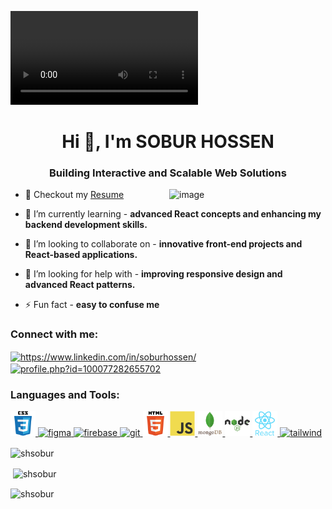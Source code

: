 ![MasterHead](https://github.com/shsobur/shsobur/blob/main/gitvideo.mp4)

<h1 align="center">Hi 👋, I'm SOBUR HOSSEN</h1>
<h3 align="center">Building Interactive and Scalable Web Solutions</h3>

<img align="right" alt="image" width="250" src="https://raw.githubusercontent.com/TheDudeThatCode/TheDudeThatCode/master/Assets/Developer.gif">

- 📝 Checkout my [Resume](https://drive.google.com/file/d/1yz4jZK0h_0CXnyoUlaQoXa1bCCD1XyE8/view)

- 🌱 I’m currently learning - **advanced React concepts and enhancing my backend development skills.**

- 👯 I’m looking to collaborate on - **innovative front-end projects and React-based applications.**

- 🤝 I’m looking for help with - **improving responsive design and advanced React patterns.**

- ⚡ Fun fact - **easy to confuse me**

<h3 align="left">Connect with me:</h3>
<p align="left">
<a href="https://linkedin.com/in/https://www.linkedin.com/in/soburhossen/" target="blank"><img align="center" src="https://raw.githubusercontent.com/rahuldkjain/github-profile-readme-generator/master/src/images/icons/Social/linked-in-alt.svg" alt="https://www.linkedin.com/in/soburhossen/" height="30" width="40" /></a>
<a href="https://fb.com/profile.php?id=100077282655702" target="blank"><img align="center" src="https://raw.githubusercontent.com/rahuldkjain/github-profile-readme-generator/master/src/images/icons/Social/facebook.svg" alt="profile.php?id=100077282655702" height="30" width="40" /></a>
</p>

<h3 align="left">Languages and Tools:</h3>
<p align="left"> <a href="https://www.w3schools.com/css/" target="_blank" rel="noreferrer"> <img src="https://raw.githubusercontent.com/devicons/devicon/master/icons/css3/css3-original-wordmark.svg" alt="css3" width="40" height="40"/> </a> <a href="https://www.figma.com/" target="_blank" rel="noreferrer"> <img src="https://www.vectorlogo.zone/logos/figma/figma-icon.svg" alt="figma" width="40" height="40"/> </a> <a href="https://firebase.google.com/" target="_blank" rel="noreferrer"> <img src="https://www.vectorlogo.zone/logos/firebase/firebase-icon.svg" alt="firebase" width="40" height="40"/> </a> <a href="https://git-scm.com/" target="_blank" rel="noreferrer"> <img src="https://www.vectorlogo.zone/logos/git-scm/git-scm-icon.svg" alt="git" width="40" height="40"/> </a> <a href="https://www.w3.org/html/" target="_blank" rel="noreferrer"> <img src="https://raw.githubusercontent.com/devicons/devicon/master/icons/html5/html5-original-wordmark.svg" alt="html5" width="40" height="40"/> </a> <a href="https://developer.mozilla.org/en-US/docs/Web/JavaScript" target="_blank" rel="noreferrer"> <img src="https://raw.githubusercontent.com/devicons/devicon/master/icons/javascript/javascript-original.svg" alt="javascript" width="40" height="40"/> </a> <a href="https://www.mongodb.com/" target="_blank" rel="noreferrer"> <img src="https://raw.githubusercontent.com/devicons/devicon/master/icons/mongodb/mongodb-original-wordmark.svg" alt="mongodb" width="40" height="40"/> </a> <a href="https://nodejs.org" target="_blank" rel="noreferrer"> <img src="https://raw.githubusercontent.com/devicons/devicon/master/icons/nodejs/nodejs-original-wordmark.svg" alt="nodejs" width="40" height="40"/> </a> <a href="https://reactjs.org/" target="_blank" rel="noreferrer"> <img src="https://raw.githubusercontent.com/devicons/devicon/master/icons/react/react-original-wordmark.svg" alt="react" width="40" height="40"/> </a> <a href="https://tailwindcss.com/" target="_blank" rel="noreferrer"> <img src="https://www.vectorlogo.zone/logos/tailwindcss/tailwindcss-icon.svg" alt="tailwind" width="40" height="40"/> </a> </p>

<p><img align="center" src="https://github-readme-stats.vercel.app/api/top-langs?username=shsobur&show_icons=true&locale=en&layout=compact" alt="shsobur" /></p>

<p>&nbsp;<img align="center" src="https://github-readme-stats.vercel.app/api?username=shsobur&show_icons=true&locale=en" alt="shsobur" /></p>

<p><img align="center" src="https://github-readme-streak-stats.herokuapp.com/?user=shsobur&" alt="shsobur" /></p>
